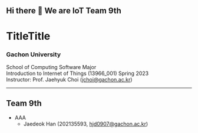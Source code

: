 ## Hi there 👋 We are IoT Team 9th

# TitleTitle
### Gachon University
School of Computing Software Major<br />
Introduction to Internet of Things (13966_001) Spring 2023<br/>
Instructor: Prof. Jaehyuk Choi (jchoi@gachon.ac.kr)

---
## Team 9th

- AAA
  - Jaedeok Han (202135593, hjd0907@gachon.ac.kr)
